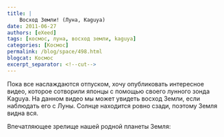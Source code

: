 ```yaml
---
title: |
    Восход Земли! (Луна, Kaguya)
date: 2011-06-27
authors: [eXeed]
tags: [космос, луна, восход земли, kaguya]
categories: [Космос]
permalink: /blog/space/498.html
blogcat: Космос
excerpt_separator: <!--cut-->
---
```


Пока все наслаждаются отпуском, хочу опубликовать интересное видео, которое сотворили японцы с помощью своего лунного зонда Kaguya. На данном видео мы может увидеть восход Земли, если наблюдать его с Луны. Солнце находится ровно сзади, поэтому Земля видна вся.

Впечатляющее зрелище нашей родной планеты Земля:

<object style="height: 390px; width: 640px"><param name="movie" value="http://www.youtube.com/v/H1KWtG66lEQ?version=3"><param name="allowFullScreen" value="true"><param name="allowScriptAccess" value="always"><embed src="http://www.youtube.com/v/H1KWtG66lEQ?version=3" type="application/x-shockwave-flash" allowfullscreen="true" allowScriptAccess="always" width="640" height="390"></object>
